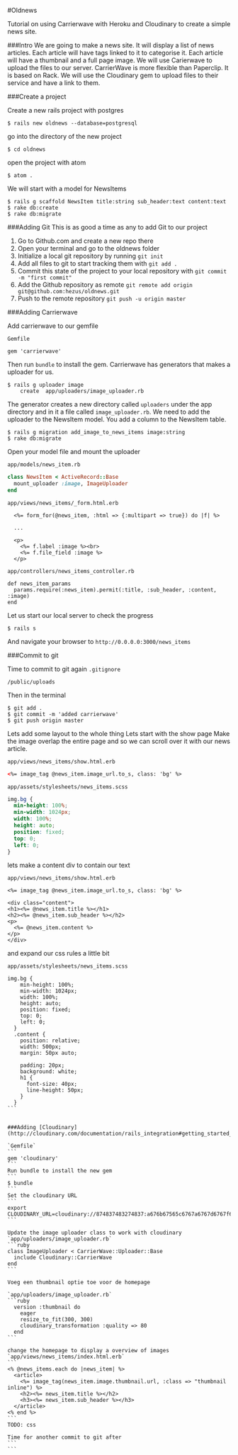#Oldnews


Tutorial on using Carrierwave with Heroku and Cloudinary to create a simple news site.

###Intro
We are going to make a news site. It will display a list of news articles. Each article will have tags linked to it to categorise it.
Each article will have a thumbnail and a full page image. We will use Carierwave to upload the files to our server.
CarrierWave is more flexible than Paperclip. It is based on Rack.
We will use the Cloudinary gem to upload files to their service and have a link to them.

###Create a project

Create a new rails project with postgres

```
$ rails new oldnews --database=postgresql
```

go into the directory of the new project

```
$ cd oldnews
```

open the project with atom

```
$ atom .
```

We will start with a model for NewsItems

```
$ rails g scaffold NewsItem title:string sub_header:text content:text
$ rake db:create
$ rake db:migrate
```

###Adding Git
This is as good a time as any to add Git to our project

1. Go to Github.com and create a new repo there
2. Open your terminal and go to the oldnews folder
3. Initialize a local git repository by running `git init`
4. Add all files to git to start tracking them with `git add .`
5. Commit this state of the project to your local repository with `git commit -m "first commit"`
6. Add the Github repository as remote `git remote add origin git@github.com:hezus/oldnews.git`
7. Push to the remote repository `git push -u origin master`

###Adding Carrierwave

Add carrierwave to our gemfile


`Gemfile`
```
gem 'carrierwave'
```


Then run `bundle` to install the gem. Carrierwave has generators that makes a uploader for us.

```
$ rails g uploader image
	create  app/uploaders/image_uploader.rb
```

The generator creates a new directory called `uploaders` under the app directory and in it a file called `image_uploader.rb`.
We need to add the uploader to the NewsItem model. You add a column to the NewsItem table. 

```
$ rails g migration add_image_to_news_items image:string
$ rake db:migrate
```

Open your model file and mount the uploader

`app/models/news_item.rb`
```ruby
class NewsItem < ActiveRecord::Base
  mount_uploader :image, ImageUploader
end
```

`app/views/news_items/_form.html.erb`
```
  <%= form_for(@news_item, :html => {:multipart => true}) do |f| %>
  
  ...
  
  <p>
    <%= f.label :image %><br>
    <%= f.file_field :image %>
  </p>
```

`app/controllers/news_items_controller.rb`
```
def news_item_params
  params.require(:news_item).permit(:title, :sub_header, :content, :image)
end
```

Let us start our local server to check the progress
```
$ rails s
```

And navigate your browser to `http://0.0.0.0:3000/news_items`

###Commit to git

Time to commit to git again
`.gitignore`
```
/public/uploads
```

Then in the terminal
```
$ git add .
$ git commit -m 'added carrierwave'
$ git push origin master
```

Lets add some layout to the whole thing
Lets start with the show page
Make the image overlap the entire page and so we can scroll over it with our news article.

`app/views/news_items/show.html.erb`
```html
<%= image_tag @news_item.image_url.to_s, class: 'bg' %>
```

`app/assets/stylesheets/news_items.scss`
```css
img.bg {
  min-height: 100%;
  min-width: 1024px;
  width: 100%;
  height: auto;
  position: fixed;
  top: 0;
  left: 0;
}
```
lets make a content div to contain our text

`app/views/news_items/show.html.erb`
```
<%= image_tag @news_item.image_url.to_s, class: 'bg' %>

<div class="content">
<h1><%= @news_item.title %></h1>
<h2><%= @news_item.sub_header %></h2>
<p>
  <%= @news_item.content %>
</p>
</div>
```
and expand our css rules a little bit

`app/assets/stylesheets/news_items.scss`

````
img.bg {
    min-height: 100%;
    min-width: 1024px;
    width: 100%;
    height: auto;
    position: fixed;
    top: 0;
    left: 0;
  }
  .content {
    position: relative;
    width: 500px;
    margin: 50px auto;

    padding: 20px;
    background: white;
    h1 {
      font-size: 40px;
      line-height: 50px;
    }
  }
```


###Adding [Cloudinary](http://cloudinary.com/documentation/rails_integration#getting_started_guide)

`Gemfile`
```
gem 'cloudinary'
```
Run bundle to install the new gem
```
$ bundle
```
Set the cloudinary URL 
```
export CLOUDINARY_URL=cloudinary://874837483274837:a676b67565c6767a6767d6767f676fe1@sample
```

Update the image uploader class to work with cloudinary
`app/uploaders/image_uploader.rb`
```ruby
class ImageUploader < CarrierWave::Uploader::Base
  include Cloudinary::CarrierWave
end
```

Voeg een thumbnail optie toe voor de homepage

`app/uploaders/image_uploader.rb`
```ruby
  version :thumbnail do
    eager
    resize_to_fit(300, 300)
    cloudinary_transformation :quality => 80
  end
```

change the homepage to display a overview of images
`app/views/news_items/index.html.erb`
```
<% @news_items.each do |news_item| %>
  <article>
    <%= image_tag(news_item.image.thumbnail.url, :class => "thumbnail inline") %>
    <h2><%= news_item.title %></h2>
    <h3><%= news_item.sub_header %></h3>
  </article>
<% end %>
```
TODO: css

Time for another commit to git after 
```
```

